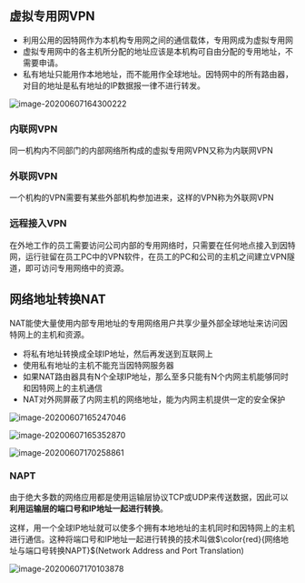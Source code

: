 ## 虚拟专用网VPN

- 利用公用的因特网作为本机构专用网之间的通信载体，专用网成为虚拟专用网
- 虚拟专用网中的各主机所分配的地址应该是本机构可自由分配的专用地址，不需要申请。
- 私有地址只能用作本地地址，而不能用作全球地址。因特网中的所有路由器，对目的地址是私有地址的IP数据报一律不进行转发。



![image-20200607164300222](虚拟专用网VPN和网络地址转换NAT.assets/image-20200607164300222.png)

### 内联网VPN

同一机构内不同部门的内部网络所构成的虚拟专用网VPN又称为内联网VPN

### 外联网VPN

一个机构的VPN需要有某些外部机构参加进来，这样的VPN称为外联网VPN

### 远程接入VPN

在外地工作的员工需要访问公司内部的专用网络时，只需要在任何地点接入到因特网，运行驻留在员工PC中的VPN软件，在员工的PC和公司的主机之间建立VPN隧道，即可访问专用网络中的资源。

## 网络地址转换NAT

NAT能使大量使用内部专用地址的专用网络用户共享少量外部全球地址来访问因特网上的主机和资源。

- 将私有地址转换成全球IP地址，然后再发送到互联网上
- 使用私有地址的主机不能充当因特网服务器
- 如果NAT路由器具有N个全球IP地址，那么至多只能有N个内网主机能够同时和因特网上的主机通信
- NAT对外网屏蔽了内网主机的网络地址，能为内网主机提供一定的安全保护

![image-20200607165247046](虚拟专用网VPN和网络地址转换NAT.assets/image-20200607165247046.png)

![image-20200607165352870](虚拟专用网VPN和网络地址转换NAT.assets/image-20200607165352870.png)

![image-20200607170258861](虚拟专用网VPN和网络地址转换NAT.assets/image-20200607170258861.png)

### NAPT

由于绝大多数的网络应用都是使用运输层协议TCP或UDP来传送数据，因此可以**利用运输层的端口号和IP地址一起进行转换**。

这样，用一个全球IP地址就可以使多个拥有本地地址的主机同时和因特网上的主机进行通信。这种将端口号和IP地址一起进行转换的技术叫做$\color{red}{网络地址与端口号转换NAPT}$(Network Address and Port Translation)

![image-20200607170103878](虚拟专用网VPN和网络地址转换NAT.assets/image-20200607170103878.png)